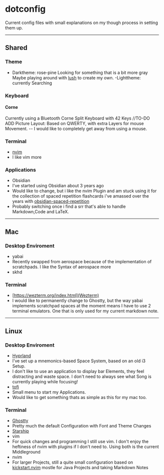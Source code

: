 # dotconfig
Current config files with small explanations 
on my though process in setting them up.

---

## Shared
### Theme
- Darktheme: rose-pine
Looking for something that is a bit more gray
Maybe playing around with [lush](https://github.com/rktjmp/lush.nvim) to create my own.
-Lighttheme: currently Searching
### Keyboard
#### Corne
Currently using a Bluetooth Corne Split Keyboard with 42 Keys
//TO-DO ADD Picture
Layout: Based on QWERTY, with extra Layers for mouse Movement. -- I would like to completely get away from using a mouse.
### Terminal
- [nvim](https://neovim.io/)
 - I like vim more
### Applications
- Obsidian
 - I've started using Obsidian about 3 years ago
 - Would like to change, but i like the nvim Plugin and am stuck using it for the collection of 
 spaced repetition flashcards i've amassed over the years with [obsidian-spaced-repetition](https://github.com/st3v3nmw/obsidian-spaced-repetition)
 - Probably switching once i find a srr that's able to handle Markdown,Code and LaTeX.

---

## Mac
### Desktop Enviroment
- yabai
 - Recently swapped from aerospace because of the implementation of scratchpads. I like the Syntax of aerospace more
- skhd
### Terminal
- [https://wezterm.org/index.html](Wezterm)
 - I would like to permanently change to Ghostty, but the way yabai implements scratchpad spaces at the moment means I have to use 2 terminal emulators. One that is only used for my current markdown note.

---

## Linux
### Desktop Enviroment
- [Hyprland](https://hyprland.org/)
 - I've set up a mnemonics-based Space System, based on 
 an old i3 Setup.
 - I  don't like to use an application to display bar Elements, they feel distracting and waste space. 
 I don't need to always see what Song is currently playing while focusing!
 - [tofi](https://github.com/philj56/tofi)
  - Small menu to start my Applications.
  - Would like to get something thats as simple as this for my mac too.

### Terminal
- [Ghostty](https://ghostty.org/)
 - Pretty much the default Configuration with Font and Theme Changes
- [Starship](https://starship.rs/)
- vim
 - For quick changes and programming I still use vim. I don't enjoy the heftiness of nvim with plugins if I don't need to. Using both is the current
 Middleground
- nvim
 - For larger Projects, still a quite small configuration based on [kickstart.nvim](https://github.com/nvim-lua/kickstart.nvim) mostle for Java Projects and taking Markdown Notes


